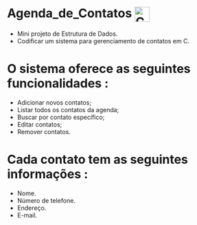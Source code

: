 # Agenda_de_Contatos <img align="center" alt="C" width="35px" src="https://cdn.jsdelivr.net/npm/programming-languages-logos/src/c/c.png"/>
- Mini projeto de Estrutura de Dados.
- Codificar um sistema para gerenciamento de contatos em C.

# O sistema oferece as seguintes funcionalidades :
- Adicionar novos contatos;
- Listar todos os contatos da agenda;
- Buscar por contato específico;
- Editar contatos;
- Remover contatos.

# Cada contato tem as seguintes informações : 
- Nome.
- Número de telefone.
- Endereço.
- E-mail.

